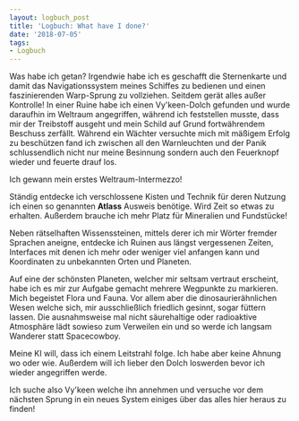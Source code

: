 ```yaml
---
layout: logbuch_post
title: 'Logbuch: What have I done?'
date: '2018-07-05'
tags: 
- Logbuch
---
```


Was habe ich getan? Irgendwie habe ich es geschafft die Sternenkarte und damit das Navigationssystem meines Schiffes zu bedienen und einen faszinierenden Warp-Sprung zu vollziehen. Seitdem gerät alles außer Kontrolle! In einer Ruine habe ich einen Vy'keen-Dolch gefunden und wurde daraufhin im Weltraum angegriffen, während ich feststellen musste, dass mir der Treibstoff ausgeht und mein Schild auf Grund fortwährendem Beschuss zerfällt. Während ein Wächter versuchte mich mit mäßigem Erfolg zu beschützen fand ich zwischen all den Warnleuchten und der Panik schlussendlich nicht nur meine Besinnung sondern auch den Feuerknopf wieder und feuerte drauf los.

Ich gewann mein erstes Weltraum-Intermezzo!

Ständig entdecke ich verschlossene Kisten und Technik für deren Nutzung ich einen so genannten **Atlass** Ausweis benötige. Wird Zeit so etwas zu erhalten. Außerdem brauche ich mehr Platz für Mineralien und Fundstücke! 

Neben rätselhaften Wissenssteinen, mittels derer ich mir Wörter fremder Sprachen aneigne, entdecke ich Ruinen aus längst vergessenen Zeiten, Interfaces mit denen ich mehr oder weniger viel anfangen kann und Koordinaten zu unbekannten Orten und Planeten.

Auf eine der schönsten Planeten, welcher mir seltsam vertraut erscheint, habe ich es mir zur Aufgabe gemacht mehrere Wegpunkte zu markieren. Mich begeistet Flora und Fauna. Vor allem aber die dinosaurierähnlichen Wesen welche sich, mir ausschließlich friedlich gesinnt, sogar füttern lassen. Die ausnahmsweise mal nicht säurehaltige oder radioaktive Atmosphäre lädt sowieso zum Verweilen ein und so werde ich langsam Wanderer statt Spacecowboy.

Meine KI will, dass ich einem Leitstrahl folge. Ich habe aber keine Ahnung wo oder wie. Außerdem will ich lieber den Dolch loswerden bevor ich wieder angegriffen werde.

Ich suche also Vy'keen welche ihn annehmen und versuche vor dem nächsten Sprung in ein neues System einiges über das alles hier heraus zu finden!
